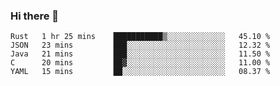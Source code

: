 ### Hi there 👋

<!--
**WShiBin/WShiBin** is a ✨ _special_ ✨ repository because its `README.md` (this file) appears on your GitHub profile.

Here are some ideas to get you started:

- 🔭 I’m currently working on ...
- 🌱 I’m currently learning ...
- 👯 I’m looking to collaborate on ...
- 🤔 I’m looking for help with ...
- 💬 Ask me about ...
- 📫 How to reach me: ...
- 😄 Pronouns: ...
- ⚡ Fun fact: ...
-->

<!--START_SECTION:waka-->
```text
Rust   1 hr 25 mins    ███████████▒░░░░░░░░░░░░░   45.10 % 
JSON   23 mins         ███░░░░░░░░░░░░░░░░░░░░░░   12.32 % 
Java   21 mins         ███░░░░░░░░░░░░░░░░░░░░░░   11.50 % 
C      20 mins         ██▓░░░░░░░░░░░░░░░░░░░░░░   11.00 % 
YAML   15 mins         ██░░░░░░░░░░░░░░░░░░░░░░░   08.37 % 
```
<!--END_SECTION:waka-->
